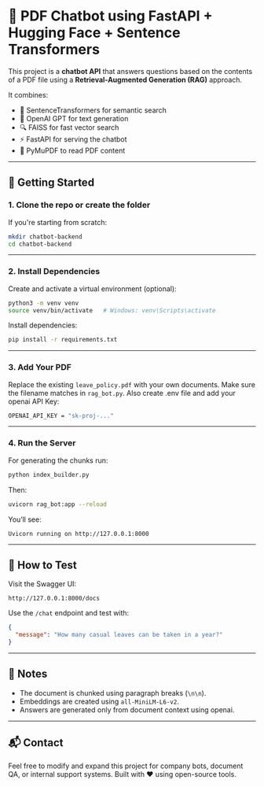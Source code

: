 # 🧠 PDF Chatbot using FastAPI + Hugging Face + Sentence Transformers

This project is a **chatbot API** that answers questions based on the contents of a PDF file using a **Retrieval-Augmented Generation (RAG)** approach.

It combines:
- 🧠 SentenceTransformers for semantic search
- 🤗 OpenAI GPT for text generation
- 🔍 FAISS for fast vector search
- ⚡ FastAPI for serving the chatbot
- 📄 PyMuPDF to read PDF content

---


## 🚀 Getting Started

### 1. Clone the repo or create the folder

If you're starting from scratch:

```bash
mkdir chatbot-backend
cd chatbot-backend
```


---

### 2. Install Dependencies

Create and activate a virtual environment (optional):

```bash
python3 -m venv venv
source venv/bin/activate   # Windows: venv\Scripts\activate
```

Install dependencies:

```bash
pip install -r requirements.txt
```

---

### 3. Add Your PDF

Replace the existing `leave_policy.pdf` with your own documents.
Make sure the filename matches in `rag_bot.py`. Also create .env file and add your openai API Key: 
```bash
OPENAI_API_KEY = "sk-proj-..."
```

---

### 4. Run the Server

For generating the chunks run:

```bash
python index_builder.py 
```
Then:

```bash
uvicorn rag_bot:app --reload
```

You’ll see:

```
Uvicorn running on http://127.0.0.1:8000
```

---

## 🧪 How to Test

Visit the Swagger UI:

```
http://127.0.0.1:8000/docs
```

Use the `/chat` endpoint and test with:

```json
{
  "message": "How many casual leaves can be taken in a year?"
}
```

---

## 📌 Notes

- The document is chunked using paragraph breaks (`\n\n`).
- Embeddings are created using `all-MiniLM-L6-v2`.
- Answers are generated only from document context using openai.

---

## 📬 Contact

Feel free to modify and expand this project for company bots, document QA, or internal support systems.
Built with ❤️ using open-source tools.
